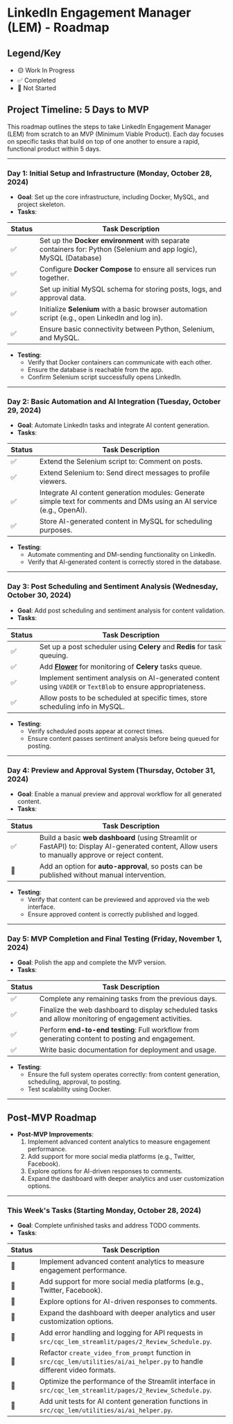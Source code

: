 # LinkedIn Engagement Manager (LEM) - Roadmap

## Legend/Key
- 🟡 Work In Progress
- ✅ Completed
- 🔴 Not Started

## Project Timeline: 5 Days to MVP

This roadmap outlines the steps to take LinkedIn Engagement Manager (LEM) from scratch to an MVP (Minimum Viable Product). Each day focuses on specific tasks that build on top of one another to ensure a rapid, functional product within 5 days.

---

### Day 1: Initial Setup and Infrastructure (Monday, October 28, 2024)

- **Goal**: Set up the core infrastructure, including Docker, MySQL, and project skeleton.
- **Tasks**:

| Status | Task Description |
|-------|------------------|
| ✅ | Set up the **Docker environment** with separate containers for: Python (Selenium and app logic), MySQL (Database) |
| ✅ | Configure **Docker Compose** to ensure all services run together. |
| ✅ | Set up initial MySQL schema for storing posts, logs, and approval data. |
| ✅ | Initialize **Selenium** with a basic browser automation script (e.g., open LinkedIn and log in). |
| ✅ | Ensure basic connectivity between Python, Selenium, and MySQL. |

- **Testing**:
  - Verify that Docker containers can communicate with each other.
  - Ensure the database is reachable from the app.
  - Confirm Selenium script successfully opens LinkedIn.

---

### Day 2: Basic Automation and AI Integration (Tuesday, October 29, 2024)

- **Goal**: Automate LinkedIn tasks and integrate AI content generation.
- **Tasks**:

| Status | Task Description                                                                                                       |
|--------|------------------------------------------------------------------------------------------------------------------------|
| ✅      | Extend the Selenium script to: Comment on posts.                                                           |
| ✅      | Extend Selenium to: Send direct messages to profile viewers.                                                           |
| ✅      | Integrate AI content generation modules: Generate simple text for comments and DMs using an AI service (e.g., OpenAI). |
| ✅     | Store AI-generated content in MySQL for scheduling purposes.                                                           |

- **Testing**:
  - Automate commenting and DM-sending functionality on LinkedIn.
  - Verify that AI-generated content is correctly stored in the database.

---

### Day 3: Post Scheduling and Sentiment Analysis (Wednesday, October 30, 2024)

- **Goal**: Add post scheduling and sentiment analysis for content validation.
- **Tasks**:

| Status | Task Description                                                                                            |
|--------|-------------------------------------------------------------------------------------------------------------|
| ✅ | Set up a post scheduler using **Celery** and **Redis** for task queuing.                                    |
| ✅ | Add **[Flower](https://flower.readthedocs.io/en/latest/)** for monitoring of **Celery** tasks queue.                                                |
| ✅ | Implement sentiment analysis on AI-generated content using `VADER` or `TextBlob` to ensure appropriateness. |
| ✅ | Allow posts to be scheduled at specific times, store scheduling info in MySQL.                              |

- **Testing**:
  - Verify scheduled posts appear at correct times.
  - Ensure content passes sentiment analysis before being queued for posting.

---

### Day 4: Preview and Approval System (Thursday, October 31, 2024)

- **Goal**: Enable a manual preview and approval workflow for all generated content.
- **Tasks**:

| Status | Task Description                                                                                                                                  |
|--------|---------------------------------------------------------------------------------------------------------------------------------------------------|
| ✅ | Build a basic **web dashboard** (using Streamlit or FastAPI) to: Display AI-generated content, Allow users to manually approve or reject content. |
| 🔴 | Add an option for **auto-approval**, so posts can be published without manual intervention.                                                       |

- **Testing**:
  - Verify that content can be previewed and approved via the web interface.
  - Ensure approved content is correctly published and logged.

---

### Day 5: MVP Completion and Final Testing (Friday, November 1, 2024)

- **Goal**: Polish the app and complete the MVP version.
- **Tasks**:

| Status | Task Description |
|--------|------------------|
| ✅ | Complete any remaining tasks from the previous days. |
| ✅ | Finalize the web dashboard to display scheduled tasks and allow monitoring of engagement activities. |
| ✅ | Perform **end-to-end testing**: Full workflow from generating content to posting and engagement. |
| ✅ | Write basic documentation for deployment and usage. |

- **Testing**:
  - Ensure the full system operates correctly: from content generation, scheduling, approval, to posting.
  - Test scalability using Docker.

---

## Post-MVP Roadmap

- **Post-MVP Improvements**:
  1. Implement advanced content analytics to measure engagement performance.
  2. Add support for more social media platforms (e.g., Twitter, Facebook).
  3. Explore options for AI-driven responses to comments.
  4. Expand the dashboard with deeper analytics and user customization options.

---

### This Week's Tasks (Starting Monday, October 28, 2024)

- **Goal**: Complete unfinished tasks and address TODO comments.
- **Tasks**:

| Status | Task Description |
|--------|------------------|
| 🔴 | Implement advanced content analytics to measure engagement performance. |
| 🔴 | Add support for more social media platforms (e.g., Twitter, Facebook). |
| 🔴 | Explore options for AI-driven responses to comments. |
| 🔴 | Expand the dashboard with deeper analytics and user customization options. |
| 🔴 | Add error handling and logging for API requests in `src/cqc_lem_streamlit/pages/2_Review_Schedule.py`. |
| 🔴 | Refactor `create_video_from_prompt` function in `src/cqc_lem/utilities/ai/ai_helper.py` to handle different video formats. |
| 🔴 | Optimize the performance of the Streamlit interface in `src/cqc_lem_streamlit/pages/2_Review_Schedule.py`. |
| 🔴 | Add unit tests for AI content generation functions in `src/cqc_lem/utilities/ai/ai_helper.py`. |